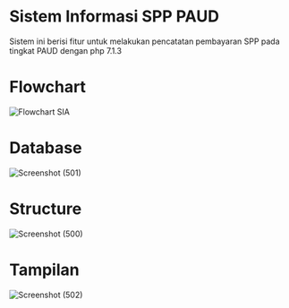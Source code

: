 # Sistem Informasi SPP PAUD
Sistem ini berisi fitur untuk melakukan pencatatan pembayaran SPP pada tingkat PAUD dengan php 7.1.3
# Flowchart
![Flowchart SIA](https://github.com/vanyaceresia/Sistem-Pencatatan-SPP-PAUD/assets/152596005/b5c498fc-33f4-4e1a-ba7e-d57643d473dc)

# Database 
![Screenshot (501)](https://github.com/vanyaceresia/Sistem-Pencatatan-SPP-PAUD/assets/152596005/9b369d38-f9d9-4829-a44b-794522b75a42)

# Structure
![Screenshot (500)](https://github.com/vanyaceresia/Sistem-Pencatatan-SPP-PAUD/assets/152596005/d7b91bed-bd33-4914-b879-7ab2923878a1)

# Tampilan
![Screenshot (502)](https://github.com/vanyaceresia/Sistem-Pencatatan-SPP-PAUD/assets/152596005/1615d299-5bb7-4c54-bf39-df6b1292ee54)

